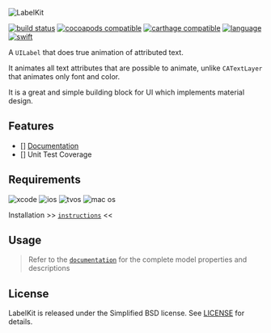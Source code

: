 ![LabelKit](/LabelKit.gif)

[![build status](https://travis-ci.org/edudnyk/LabelKit.svg)](https://travis-ci.org/edudnyk/LabelKit)
[![cocoapods compatible](https://img.shields.io/badge/cocoapods-compatible-brightgreen.svg)](https://cocoapods.org/pods/LabelKit)
[![carthage compatible](https://img.shields.io/badge/carthage-compatible-brightgreen.svg)](https://github.com/Carthage/Carthage)
[![language](https://img.shields.io/badge/spm-compatible-brightgreen.svg)](https://swift.org)
[![swift](https://img.shields.io/badge/swift-5.0-orange.svg)](https://github.com/edudnyk/LabelKit/releases)

A `UILabel` that does true animation of attributed text.

It animates all text attributes that are possible to animate, unlike  `CATextLayer` that animates only font and color.

It is a great and simple building block for UI which implements material design.

## Features
- [] [Documentation](http://cocoadocs.org/docsets/LabelKit)
- [] Unit Test Coverage

## Requirements

![xcode](https://img.shields.io/badge/xcode-11%2b-lightgrey.svg)
![ios](https://img.shields.io/badge/ios-9.0%2b-lightgrey.svg)
![tvos](https://img.shields.io/badge/tvos-9.0%2b-lightgrey.svg)
![mac os](https://img.shields.io/badge/mac%20os-10.15%2b-lightgrey.svg)

Installation >> [`instructions`](https://github.com/edudnyk/LabelKit/blob/master/INSTALL.md) <<

## Usage


> Refer to the [`documentation`](http://cocoadocs.org/docsets/LabelKit) for the complete model properties and descriptions

## License

LabelKit is released under the Simplified BSD license. See [LICENSE](https://github.com/edudnyk/LabelKit/blob/master/LICENSE) for details.



